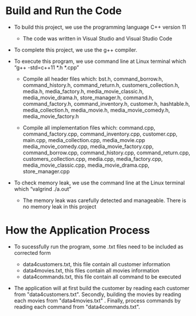 # Build and Run the Code

- To build this project, we use the programming language C++ version 11
    - The code was written in Visual Studio and Visual Studio Code
    
- To complete this project, we use the g++ compiler. 

- To execute this program, we use command line at Linux terminal which “g++ -std=c++11 *.h *.cpp”
    - Compile all header files which: bst.h, command_borrow.h, command_history.h, command_return.h, customers_collection.h, media.h, media_factory.h, media_movie_classic.h, media_movie_drama.h, store_manager.h, command.h, command_factory.h, command_inventory.h, customer.h, hashtable.h, media_collection.h, media_movie.h, media_movie_comedy.h, media_movie_factory.h
        
    - Compile all implementation files which: command.cpp, command_factory.cpp, command_inventory.cpp, customer.cpp, main.cpp, media_collection.cpp, media_movie.cpp          media_movie_comedy.cpp, media_movie_factory.cpp, command_borrow.cpp, command_history.cpp, command_return.cpp, customers_collection.cpp, media.cpp, media_factory.cpp, media_movie_classic.cpp, media_movie_drama.cpp, store_manager.cpp
    
- To check memory leak, we use the command line at the Linux terminal which “valgrind ./a.out”
    - The memory leak was carefully detected and manageable. There is no memory leak in this project
    
# How the Application Process

- To sucessfully run the program, some .txt files need to be included as corrected form
    - data4customers.txt, this file contain all customer information
    - data4movies.txt, this files contain all movies information
    - data4commands.txt, this file contain all command to be executed
 
- The application will at first build the customer by reading each customer from "data4customers.txt". Secondly, building the movies by reading each movies from "data4movies.txt"
. Finally, process commands by reading each command from "data4commands.txt".

